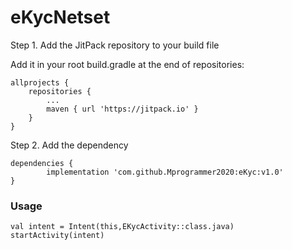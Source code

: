# eKycNetset


Step 1. Add the JitPack repository to your build file

Add it in your root build.gradle at the end of repositories:

	allprojects {
		repositories {
			...
			maven { url 'https://jitpack.io' }
		}
	}

Step 2. Add the dependency

	dependencies {
	        implementation 'com.github.Mprogrammer2020:eKyc:v1.0'
	}

### Usage

 ```
 val intent = Intent(this,EKycActivity::class.java)
 startActivity(intent)
 ```

